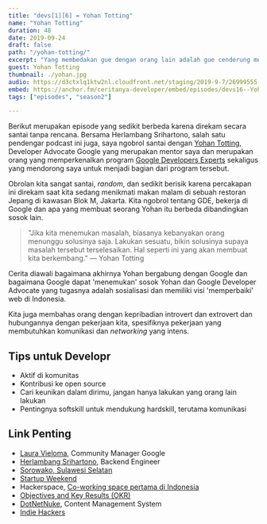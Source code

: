 ```yaml
---
title: "devs[1][6] = Yohan Totting"
name: "Yohan Totting"
duration: 48
date: 2019-09-24
draft: false
path: "/yohan-totting/"
excerpt: "Yang membedakan gue dengan orang lain adalah gue cenderung melawan arus, melakukan yang tidak dilakukan orang lain. Dan gue punya alasan yang kuat kenapa memilih jalur yang berbeda."
guest: Yohan Totting
thumbnail: ./yohan.jpg
audio: https://d3ctxlq1ktw2nl.cloudfront.net/staging/2019-9-7/26999555-44100-2-665eae9fbbeaa.m4a
embed: https://anchor.fm/ceritanya-developer/embed/episodes/devs16--Yohan-Totting-e6csg6/a-aqmfa3
tags: ["episodes", "season2"]

---
```


Berikut merupakan episode yang sedikit berbeda karena direkam secara santai tanpa rencana. Bersama Herlambang Srihartono, salah satu pendengar podcast ini juga, saya ngobrol santai dengan [Yohan Totting](https://twitter.com/tyohan), Developer Advocate Google yang merupakan mentor saya dan merupakan orang yang memperkenalkan program [Google Developers Experts](https://developers.google.com/community/experts) sekaligus yang mendorong saya untuk menjadi bagian dari program tersebut.

Obrolan kita sangat santai, *random*, dan sedikit berisik karena percakapan ini direkam saat kita sedang menikmati makan malam di sebuah restoran Jepang di kawasan Blok M, Jakarta. Kita ngobrol tentang GDE, bekerja di Google dan apa yang membuat seorang Yohan itu berbeda dibandingkan sosok lain.

> "Jika kita menemukan masalah, biasanya kebanyakan orang menunggu solusinya saja. Lakukan sesuatu, bikin solusinya supaya masalah tersebut  terselesaikan. Hal seperti ini yang akan membuat kita berkembang." — Yohan Totting

Cerita diawali bagaimana akhirnya Yohan bergabung dengan Google dan bagaimana Google dapat 'menemukan' sosok Yohan dan Google Developer Advocate yang tugasnya adalah sosialisasi dan memiliki visi 'memperbaiki' web di Indonesia.

Kita juga membahas orang dengan kepribadian introvert dan extrovert dan hubungannya dengan pekerjaan kita, spesifiknya pekerjaan yang membutuhkan komunikasi dan *networking* yang intens.

## Tips untuk Developr

- Aktif di komunitas
- Kontribusi ke open source
- Cari keunikan dalam dirimu, jangan hanya lakukan yang orang lain lakukan
- Pentingnya softskill untuk mendukung hardskill, terutama komunikasi

## Link Penting

- [Laura Vieloma](https://www.linkedin.com/in/laura-vieloma-226913a4/), Community Manager Google
- [Herlambang Srihartono](https://www.instagram.com/herlambang_srihartono/), Backend Engineer
- [Sorowako, Sulawesi Selatan](https://id.wikipedia.org/wiki/Sorowako,_Nuha,_Luwu_Timur)
- [Startup Weekend](http://communities.techstars.com/indonesia/jakarta/startup-weekend)
- Hackerspace, [Co-working space pertama di Indonesia](https://tirto.id/melacak-muasal-coworking-space-di-indonesia-b5UK)
- [Objectives and Key Results (OKR)](https://weekdone.com/resources/objectives-key-results)
- [DotNetNuke](https://www.dnnsoftware.com), Content Management System
- [Indie Hackers](https://www.indiehackers.com)


